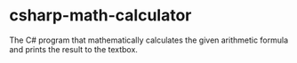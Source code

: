 # csharp-math-calculator
The C# program that mathematically calculates the given arithmetic formula and prints the result to the textbox.
